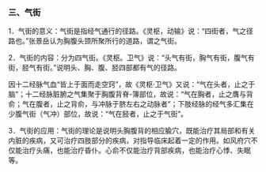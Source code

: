### 三、气街

1．气街的意义：气街是指经气通行的径路。《灵枢，动输》说：“四街者，气之径路也。”张景岳认为胸腹头颈所聚所行的道路，谓之气街。

2．气街的内容：分为四气街。《灵枢。卫气》说：“头气有街，胸气有街，腹气有街，胫气有街。”说明头、胸、腹、胫四部都有气的径路。

因十二经脉气血“皆上于面而走空窍”，故《灵枢·卫气》又说：“气在头者，止之于脑”；十二经脉脏腑之气集聚于胸腹背脊-簿部位，故说：“气在胸者，止之膺与背俞；气在腹者，止之背俞，与冲脉于脐左右之动脉者”；下肢经脉的经气多汇集在少腹气街（气冲）部位，故说：“气在胫者，止之于气街”。

3．气街的应用：气街的理论是说明头胸腹背的相应腧穴，既能治疗其局部和有关内脏的疾病，又可治疗四肢部分的疾病，对指导临床起着一定的作用。如风府穴不仅能治疗头痛，也能治疗昏仆。心俞不仅能治疗背部疾病，也能治疗心悸、失眠等。
